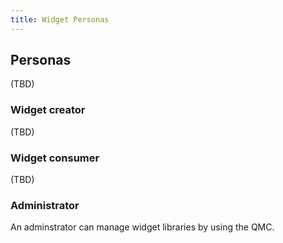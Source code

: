 ```yaml
---
title: Widget Personas
---
```


## Personas

(TBD)

### Widget creator

(TBD)

### Widget consumer

(TBD)

### Administrator

An adminstrator can manage widget libraries by using the QMC.
